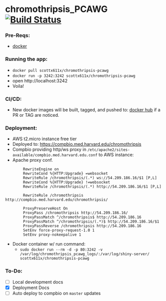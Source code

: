 # chromothripsis_PCAWG [![Build Status](https://travis-ci.com/parklab/chromothripsis_PCAWG.svg?token=EkzyvwdZ2jcY78ErmS88&branch=master)](https://travis-ci.com/parklab/chromothripsis_PCAWG)

### Pre-Reqs: 
- [docker](https://docs.docker.com/engine/installation/)

### Running the app:
- `docker pull scottx611x/chromothripsis-pcawg`
- `docker run -p 3242:3242 scottx611x/chromothripsis-pcawg`
- open http://localhost:3242
- Voila!

### CI/CD:
- New docker images will be built, tagged, and pushed to: [docker hub](https://hub.docker.com/r/scottx611x/chromothripsis-pcawg/) if a PR or TAG are noticed.

### Deployment:
- AWS t2.micro instance free tier
- Deployed to: https://compbio.med.harvard.edu/chromothripsis
- Compbio providing http/ws proxy in `/etc/apache2/sites-available/compbio.med.harvard.edu.conf` to AWS instance:
- Apache proxy conf.
```
        RewriteEngine on
        RewriteCond %{HTTP:Upgrade} =websocket
        RewriteRule /chromothripsis/(.*) ws://54.209.186.16/$1 [P,L]
        RewriteCond %{HTTP:Upgrade} !=websocket
        RewriteRule /chromothripsis/(.*) http://54.209.186.16/$1 [P,L]

        RewriteRule /chromothripsis http://compbio.med.harvard.edu/chromothripsis/

        ProxyPreserveHost On
        ProxyPass /chromothripsis http://54.209.186.16/
        ProxyPassMatch ^/chromothripsis$ http://54.209.186.16
        ProxyPassMatch ^/chromothripsis/(.*)$ http://54.209.186.16/$1
        ProxyPassReverse /chromothripsis http://54.209.186.16
        SetEnv force-proxy-request-1.0 1
        SetEnv proxy-nokeepalive 1
```  
- Docker container w/ run command: 
    + `sudo docker run --rm -d -p 80:3242 -v /var/log/chromothripsis_pcawg_logs/:/var/log/shiny-server/ scottx611x/chromothripsis-pcawg`

### To-Do:
- [ ] Local development docs
- [x] Deployment Docs
- [ ] Auto deploy to compbio on `master` updates
